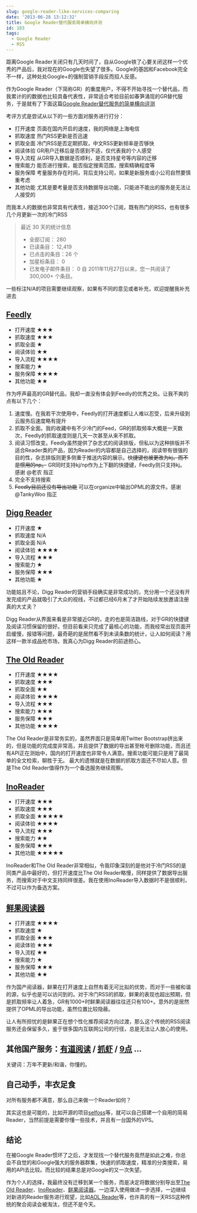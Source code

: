 ```yaml
---
slug: google-reader-like-services-comparing
date: '2013-06-28 13:12:32'
title: Google Reader替代服务简单横向评测
id: 183
tags:
  - Google Reader
  - RSS
---
```


距离Google Reader关闭只有几天时间了，自从Google铁了心要关闭这样一个优秀的产品后，我对现在的Google也失望了很多。Google的基因和Facebook完全不一样，这种处处Google+的强制营销手段反而招人反感。

作为Google Reader（下简称GR）的重度用户，不得不开始寻找一个替代品，而我累计的的数据也比较具备代表性，非常适合考验目前如春笋涌现的GR替代服务，于是就有了下面这篇[Google Reader替代服务的简单横向评测](http://avnpc.com/pages/google-reader-like-services-comparing)

考评方式是尝试从以下的一些方面对服务进行打分：

- 打开速度 页面在国内开启的速度，我的网络是上海电信
- 抓取速度 热门RSS更新是否迅速
- 抓取全面 冷门RSS是否定期抓取，中文RSS更新频率是否够快
- 阅读体验 GR用户迁移后是否感到不适，仅代表我的个人感受
- 导入流程 从GR导入数据是否顺利，是否支持星号等内容的迁移
- 搜索能力 能否进行搜索，能否指定搜索范围，搜索精确程度等
- 服务保障 考量服务存在时间，背后支持公司，如果是新服务或小公司自然要慎重考虑
- 其他功能 尤其是要考量是否支持数据导出功能，只能进不能出的服务是无法让人接受的

而我本人的数据也非常具有代表性，接近300个订阅，既有热门的RSS，也有很多几个月更新一次的冷门RSS

> 最近 30 天的统计信息
> -  全部订阅： 280
> -  已读条目： 12,419
> -  已点击的条目：26 个
> -  加星标条目： 0
> - 已发电子邮件条目： 0
> 自 2011年11月27日以来，您一共阅读了 300,000+ 个条目。

一些标注N/A的项目需要继续观察，如果有不同的意见或者补充，欢迎提醒我补充进去


## [Feedly](http://cloud.feedly.com/)

- 打开速度 ★★★
- 抓取速度 ★★★
- 抓取全面 ★
- 阅读体验 ★★
- 导入流程 ★★★★
- 搜索能力 ★
- 服务保障 ★★★★
- 其他功能 ★★ 


作为呼声最高的GR替代品，我却一直没有体会到Feedly的优秀之处。让我不爽的点有以下几个：

1. 速度慢。在我若干次使用中，Feedly的打开速度都让人难以忍受，后来升级到云服务后速度略有提升
2. 抓取不全面。我的收藏中有不少冷门的Feed，GR的抓取频率大概是一天数次，Feedly的抓取速度则是几天一次甚至从来不抓取。
3. 阅读习惯改变。Feedly虽然提供了杂志式的阅读排版，但私以为这种排版并不适合Reader类的产品，因为Reader的内容都是自己选择的，阅读带有很强的目的性，杂志排版则更多侧重于推送内容的展示。<del>快捷键也被更改为kj，而不是惯用的np。</del> GR同时支持kj/np作为上下翻的快捷键，Feedly则只支持kj。 感谢 @老农 指正
4. 完全不支持搜索
5. <del>Feedly目前还没有导出功能</del> 可以在organize中输出OPML的源文件。感谢 @TankyWoo 指正



## [Digg Reader](http://digg.com/reader/)

- 打开速度 ★
- 抓取速度 N/A
- 抓取全面 N/A
- 阅读体验 ★★★★
- 导入流程 ★★★
- 搜索能力 ★
- 服务保障 ★★★
- 其他功能 ★

功能姑且不论，Digg Reader的营销手段确实是非常成功的，充分用一个还没有开发完成的产品就吸引了大众的视线，不过都已经6月末了才开始陆续发放邀请注册真的大丈夫？

Digg Reader从界面来看是非常接近GR的，走的也是简洁路线，对于GR的快捷键及阅读习惯保留的很好。但目前看来只完成了最核心的功能，而我经常出现页面开启缓慢，报错等问题，最奇葩的是居然看不到未读条数的统计，让人如何阅读？用这样一款半成品抢市场，我真心为Digg Reader的前途担心。


## [The Old Reader](http://theoldreader.com/)

- 打开速度 ★★★★
- 抓取速度 ★★★
- 抓取全面 ★★
- 阅读体验 ★★★★
- 导入流程 ★★★
- 搜索能力 ★★★
- 服务保障 ★★★
- 其他功能 ★★★★

The Old Reader是非常务实的，虽然界面只是简单用Twitter Bootstrap拼出来的，但是功能的完成度非常高，并且提供了数据的导出甚至帐号删除功能，而且还有API正在测始中，国内的打开速度也非常令人满意。搜索功能可能只是用了最简单的全文检索，聊胜于无。
最大的遗憾就是在数据的抓取方面还不尽如人意。但是The Old Reader值得作为一个备选服务继续观察。


## [InoReader](https://www.inoreader.com/)

- 打开速度 ★★★
- 抓取速度 ★★★
- 抓取全面 ★★★★★
- 阅读体验 ★★★★
- 导入流程 ★★★
- 搜索能力 ★★
- 服务保障 ★★★
- 其他功能 ★★★★★

InoReader和The Old Reader非常相似，令我印象深刻的是他对于冷门RSS的是同类产品中最好的，但打开速度比The Old Reader略慢，同样提供了数据导出服务，而搜索对于中文支持同样很差。我在使用InoReader导入数据时不是很顺利，不过可以作为备选方案。


## [鲜果阅读器](http://xianguo.com/reader)

- 打开速度 ★★★★
- 抓取速度 ★
- 抓取全面 ★★★
- 阅读体验 ★★★
- 导入流程 ★★
- 搜索能力 ★
- 服务保障 ★★★
- 其他功能 ★★

作为国产阅读器，鲜果在打开速度上自然有着无可比拟的优势，而对于一些被和谐的源，似乎也是可以访问到的。对于冷门RSS的抓取，鲜果的表现也超出预期，但是抓取频率让人着急，GR有1000+时鲜果阅读器往往还只有100+。意外的是居然提供了OPML的导出功能，虽然位置比较隐蔽。

让人有所担忧的是鲜果正在想个性化推荐阅读方向过渡，那么这个传统的RSS阅读服务还会保留多久，鉴于很多国内互联网公司的行径，总是无法让人放心的使用。


## 其他国产服务：[有道阅读](http://reader.youdao.com/#home) / [抓虾](http://www.zhuaxia.com/) / [9点](http://9.douban.com/)  ...

关键词：万年不更新/和谐，你懂的。


## 自己动手，丰衣足食

对所有服务都不满意，那么自己来做一个Reader如何？

其实这也是可能的，比如开源的项目[selfoss](https://github.com/SSilence/selfoss)等，就可以自己搭建一个自用的简易Reader，当然前提是需要你懂一些技术，并且有一台国外的VPS。


## 结论

在被Google Reader惯坏了之后，才发现找一个替代服务竟然是如此之难，你总会不自觉的和Google强大的服务器群集，快速的抓取速度，精准的分类搜索，易用的API去比较。而比较的结果总是对Google的又一次失望。

作为个人的选择，我最终没有迁移到某一个服务，而是决定将数据分别导出至[The Old Reader](http://theoldreader.com/)、[InoReader](https://www.inoreader.com/)、[鲜果阅读器](http://xianguo.com/reader)。一边深入使用做进一步选择，一边继续对新进的Reader服务进行观望，比如[AOL Reader](http://reader.aol.com/)等，也许真的有一天RSS这种传统的聚合阅读会被淘汰，但还不是今天。
